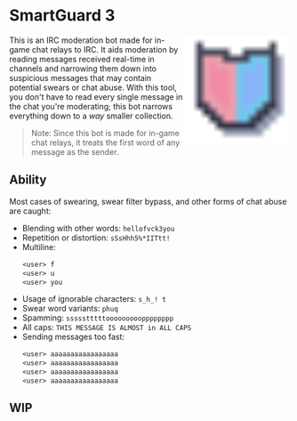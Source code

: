 # SmartGuard 3

<img src="./assets/SmartGuard_TransparentBG.png" align="right"
 alt="SmartGuard logo by s20 and GreenBlob" width="192" height="192">

This is an IRC moderation bot made for in-game chat relays to IRC. It aids moderation by reading messages received real-time in channels and narrowing them down into suspicious messages that may contain potential swears or chat abuse. With this tool, you don't have to read every single message in the chat you're moderating; this bot narrows everything down to a _way_ smaller collection.
> Note: Since this bot is made for in-game chat relays, it treats the first word of any message as the sender.

## Ability
Most cases of swearing, swear filter bypass, and other forms of chat abuse are caught:
- Blending with other words: `hellofvck3you`
- Repetition or distortion: `sSsHhh5%*IITtt!`
- Multiline:
    ```
    <user> f
    <user> u
    <user> you
    ```
- Usage of ignorable characters: `s_h_! t`
- Swear word variants: `phuq`
- Spamming: `ssssstttttooooooooopppppppp`
- All caps: `THIS MESSAGE IS ALMOST in ALL CAPS`
- Sending messages too fast:
    ```
    <user> aaaaaaaaaaaaaaaaa
    <user> aaaaaaaaaaaaaaaaa
    <user> aaaaaaaaaaaaaaaaa
    <user> aaaaaaaaaaaaaaaaa
    ```
## WIP
